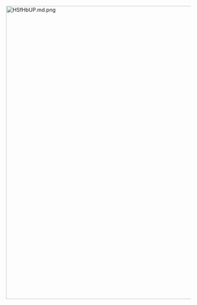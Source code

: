 

<a href="https://freeimage.host/i/HSfHbUP"><img src="https://iili.io/HSfHbUP.md.png" alt="HSfHbUP.md.png" width="800" border="0"></a>
